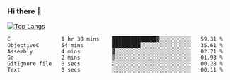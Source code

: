 ### Hi there 👋

<!--
**3Xpl0it3r/3Xpl0it3r** is a ✨ _special_ ✨ repository because its `README.md` (this file) appears on your GitHub profile.

Here are some ideas to get you started:

- 🔭 I’m currently working on ...
- 🌱 I’m currently learning ...
- 👯 I’m looking to collaborate on ...
- 🤔 I’m looking for help with ...
- 💬 Ask me about ...
- 📫 How to reach me: ...
- 😄 Pronouns: ...
- ⚡ Fun fact: ...
-->


[![Top Langs](https://github-readme-stats.vercel.app/api/top-langs/?username=3Xpl0it3r&layout=compact)](https://github.com/3Xpl0it3r/3Xpl0it3r)

<!--START_SECTION:waka-->

```text
C                1 hr 30 mins    ██████████████▓░░░░░░░░░░   59.31 %
ObjectiveC       54 mins         █████████░░░░░░░░░░░░░░░░   35.61 %
Assembly         4 mins          ▓░░░░░░░░░░░░░░░░░░░░░░░░   02.71 %
Go               2 mins          ▒░░░░░░░░░░░░░░░░░░░░░░░░   01.93 %
GitIgnore file   0 secs          ░░░░░░░░░░░░░░░░░░░░░░░░░   00.28 %
Text             0 secs          ░░░░░░░░░░░░░░░░░░░░░░░░░   00.11 %
```

<!--END_SECTION:waka-->
